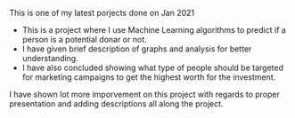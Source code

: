 This is one of my latest porjects done on Jan 2021


- This is a project where I use Machine Learning algorithms to predict if a person is a potential donar or not.<br>
- I have given brief description of graphs and analysis for better understanding.<br>
- I have also concluded showing what type of people should be targeted for marketing campaigns to get the highest worth for the investment.<br>


I have shown lot more imporvement on this project with regards to proper presentation and adding descriptions all along the project.
